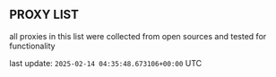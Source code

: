 ## PROXY LIST

all proxies in this list were collected from open sources and tested for functionality

last update: `2025-02-14 04:35:48.673106+00:00` UTC